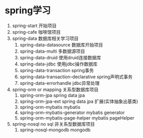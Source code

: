 # spring学习

1. spring-start 开始项目
2. spring-cafe 咖啡馆项目
3. spring-data 数据库相关学习项目
    1. spring-data-datasource 数据库开始项目
    2. spring-data-multi 多数据源项目
    3. spring-data-druid 使用druid连接数据库
    4. spring-data-jdbc 使用jdbc操作数据库
    5. spring-data-transaction spring事务
    5. spring-data-transaction-declarative spring声明式事务
    6. spring-data-errorhandle jdbc异常处理
4. spring-orm or mapping 关系型数据库项目
    1. spring-orm-jpa spring data jpa
    2. spring-orm-jpa-ext spring data jpa 扩展(实体抽象出基类)
    3. spring-orm-mybatis mybatis
    4. spring-orm-mybatis-generator mybatis generator
    5. spring-orm-mybatis-page-helper mybatis pageHelper
5. spring-nosql no sql 非关系型数据库项目
    1. spring-nosql-mongodb mongodb